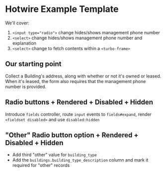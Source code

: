 # Hotwire Example Template

We'll cover:

1. `<input type="radio">` change hides/shows management phone number
2. `<select>` change hides/shows management phone number and explanation
3. `<select>` change to fetch contents within a `<turbo-frame>`

## Our starting point

Collect a Building's address, along with whether or not it's owned or leased.
When it's leased, the form also requires that the management phone number is
provided.

## Radio buttons + Rendered + Disabled + Hidden

Introduce `fields` controller, route `input` events to `fields#expand`, render
`<fieldset disabled>` and use `disabled:hidden`

## "Other" Radio button option + Rendered + Disabled + Hidden

* Add third "other" value for `building_type`
* Add the `buildings.building_type_description` column and mark it required for
  "other" records
